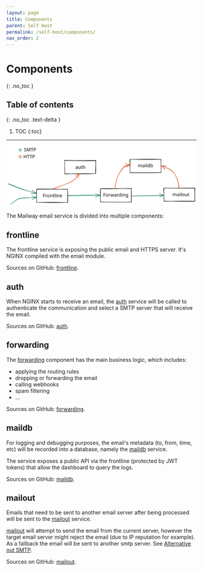 ```yaml
---
layout: page
title: Components
parent: Self Host
permalink: /self-host/components/
nav_order: 2
---
```


# Components
{: .no_toc }

## Table of contents
{: .no_toc .text-delta }

1. TOC
{:toc}

---

![Components architecture overview](/assets/images/overview.svg)

The Mailway email service is divided into multiple components:

## frontline

The frontline service is exposing the public email and HTTPS server. It's NGINX compiled with the email module.

Sources on GitHub: [frontline].

## auth

When NGINX starts to receive an email, the [auth] service will be called to
authenticate the communication and select a SMTP server that will receive the email.

Sources on GitHub: [auth].

## forwarding

The [forwarding] component has the main business logic, which includes:
- applying the routing rules
- dropping or forwarding the email
- calling webhooks
- spam filtering
- ...

Sources on GitHub: [forwarding].

## maildb

For logging and debugging purposes, the email's metadata (to, from, time, etc)
will be recorded into a database, namely the [maildb] service.

The service exposes a public API via the frontline (protected by JWT tokens) that allow the dashboard to query the logs.

Sources on GitHub: [maildb].

## mailout

Emails that need to be sent to another email server after being processed
will be sent to the [mailout] service.

[mailout] will attempt to send the email from the current server,
however the target email server might reject the email (due to IP reputation for example).
As a fallback the email will be sent to another smtp server. See [Alternative out SMTP].

Sources on GitHub: [mailout].

[auth]: https://github.com/mailway-app/auth
[frontline]: https://github.com/mailway-app/frontline
[maildb]: https://github.com/mailway-app/maildb
[mailout]: https://github.com/mailway-app/mailout
[forwarding]: https://github.com/mailway-app/forwarding
[Alternative out SMTP]: /self-host/alt-out-smtp/
